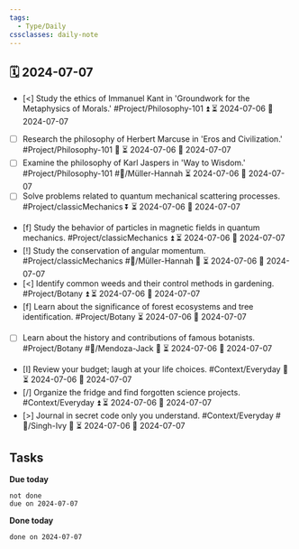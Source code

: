 ```yaml
---
tags:
  - Type/Daily
cssclasses: daily-note
---
```


## 🗓️ 2024-07-07

- [<] Study the ethics of Immanuel Kant in 'Groundwork for the Metaphysics of Morals.' #Project/Philosophy-101 ⏫ ⏳ 2024-07-06 📅 2024-07-07
- [ ] Research the philosophy of Herbert Marcuse in 'Eros and Civilization.' #Project/Philosophy-101 🔼 ⏳ 2024-07-06 📅 2024-07-07
- [ ] Examine the philosophy of Karl Jaspers in 'Way to Wisdom.' #Project/Philosophy-101 #👤/Müller-Hannah ⏳ 2024-07-06 📅 2024-07-07
- [ ] Solve problems related to quantum mechanical scattering processes. #Project/classicMechanics ⏬ ⏳ 2024-07-06 📅 2024-07-07
- [f] Study the behavior of particles in magnetic fields in quantum mechanics. #Project/classicMechanics ⏫ ⏳ 2024-07-06 📅 2024-07-07
- [!] Study the conservation of angular momentum. #Project/classicMechanics #👤/Müller-Hannah 🔼 ⏳ 2024-07-06 📅 2024-07-07
- [<] Identify common weeds and their control methods in gardening. #Project/Botany ⏫ ⏳ 2024-07-06 📅 2024-07-07
- [f] Learn about the significance of forest ecosystems and tree identification. #Project/Botany ⏳ 2024-07-06 📅 2024-07-07
- [ ] Learn about the history and contributions of famous botanists. #Project/Botany #👤/Mendoza-Jack 🔺 ⏳ 2024-07-06 📅 2024-07-07
- [I] Review your budget; laugh at your life choices. #Context/Everyday 🔺 ⏳ 2024-07-06 📅 2024-07-07
- [/] Organize the fridge and find forgotten science projects. #Context/Everyday ⏫ ⏳ 2024-07-06 📅 2024-07-07
- [>] Journal in secret code only you understand. #Context/Everyday #👤/Singh-Ivy 🔼 ⏳ 2024-07-06 📅 2024-07-07

## Tasks

**Due today**

```tasks
not done
due on 2024-07-07
```

**Done today**

```tasks
done on 2024-07-07
```
            